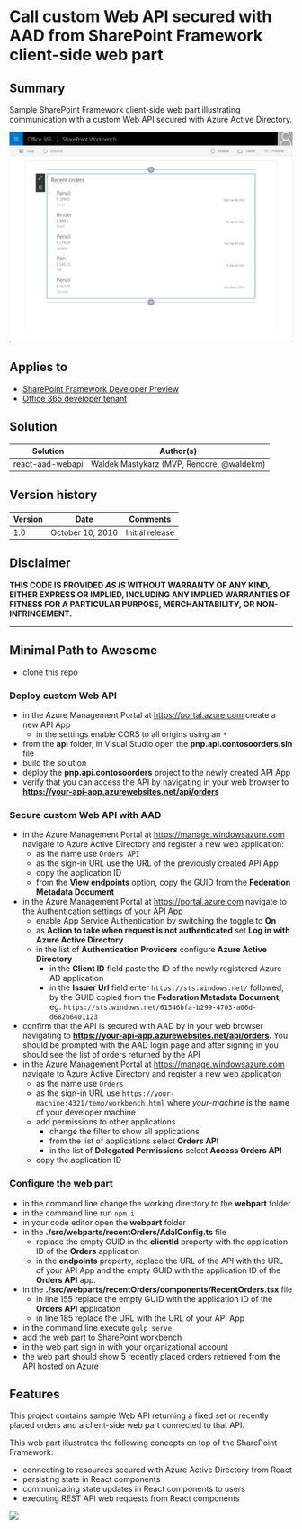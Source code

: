 # Call custom Web API secured with AAD from SharePoint Framework client-side web part

## Summary

Sample SharePoint Framework client-side web part illustrating communication with a custom Web API secured with Azure Active Directory.

![Sample web part showing orders retrieved from a custom Web API secured with Azure Active Directory](./assets/preview.png)

## Applies to

* [SharePoint Framework Developer Preview](http://dev.office.com/sharepoint/docs/spfx/sharepoint-framework-overview)
* [Office 365 developer tenant](http://dev.office.com/sharepoint/docs/spfx/set-up-your-developer-tenant)

## Solution

Solution|Author(s)
--------|---------
react-aad-webapi|Waldek Mastykarz (MVP, Rencore, @waldekm)

## Version history

Version|Date|Comments
-------|----|--------
1.0|October 10, 2016|Initial release

## Disclaimer
**THIS CODE IS PROVIDED *AS IS* WITHOUT WARRANTY OF ANY KIND, EITHER EXPRESS OR IMPLIED, INCLUDING ANY IMPLIED WARRANTIES OF FITNESS FOR A PARTICULAR PURPOSE, MERCHANTABILITY, OR NON-INFRINGEMENT.**

---

## Minimal Path to Awesome

- clone this repo

### Deploy custom Web API

- in the Azure Management Portal at https://portal.azure.com create a new API App
  - in the settings enable CORS to all origins using an `*`
- from the **api** folder, in Visual Studio open the **pnp.api.contosoorders.sln** file
- build the solution
- deploy the **pnp.api.contosoorders** project to the newly created API App
- verify that you can access the API by navigating in your web browser to **https://your-api-app.azurewebsites.net/api/orders**

### Secure custom Web API with AAD

- in the Azure Management Portal at https://manage.windowsazure.com navigate to Azure Active Directory and register a new web application:
  - as the name use `Orders API`
  - as the sign-in URL use the URL of the previously created API App 
  - copy the application ID
  - from the **View endpoints** option, copy the GUID from the **Federation Metadata Document**
- in the Azure Management Portal at https://portal.azure.com navigate to the Authentication settings of your API App
  - enable App Service Authentication by switching the toggle to **On**
  - as **Action to take when request is not authenticated** set **Log in with Azure Active Directory**
  - in the list of **Authentication Providers** configure **Azure Active Directory**
    - in the **Client ID** field paste the ID of the newly registered Azure AD application
    - in the **Issuer Url** field enter `https://sts.windows.net/` followed, by the GUID copied from the **Federation Metadata Document**, eg. `https://sts.windows.net/61546bfa-b299-4703-a06d-d682b6401123`
- confirm that the API is secured with AAD by in your web browser navigating to **https://your-api-app.azurewebsites.net/api/orders**. You should be prompted with the AAD login page and after signing in you should see the list of orders returned by the API
- in the Azure Management Portal at https://manage.windowsazure.com navigate to Azure Active Directory and register a new web application
  - as the name use `Orders`
  - as the sign-in URL use `https://your-machine:4321/temp/workbench.html` where *your-machine* is the name of your developer machine
  - add permissions to other applications
    - change the filter to show all applications
    - from the list of applications select **Orders API**
    - in the list of **Delegated Permissions** select **Access Orders API**
  - copy the application ID

### Configure the web part

- in the command line change the working directory to the **webpart** folder
- in the command line run `npm i`
- in your code editor open the **webpart** folder
- in the **./src/webparts/recentOrders/AdalConfig.ts** file
  - replace the empty GUID in the **clientId** property with the application ID of the **Orders** application
  - in the **endpoints** property, replace the URL of the API with the URL of your API App and the empty GUID with the application ID of the **Orders API** app.
- in the **./src/webparts/recentOrders/components/RecentOrders.tsx** file
  - in line 155 replace the empty GUID with the application ID of the **Orders API** application
  - in line 185 replace the URL with the URL of your API App
- in the command line execute `gulp serve`
- add the web part to SharePoint workbench
- in the web part sign in with your organizational account
- the web part should show 5 recently placed orders retrieved from the API hosted on Azure

## Features

This project contains sample Web API returning a fixed set or recently placed orders and a client-side web part connected to that API.

This web part illustrates the following concepts on top of the SharePoint Framework:
- connecting to resources secured with Azure Active Directory from React
- persisting state in React components
- communicating state updates in React components to users
- executing REST API web requests from React components

<img src="https://telemetry.sharepointpnp.com/sp-dev-fx-webparts/samples/react-aad-webapi" />
